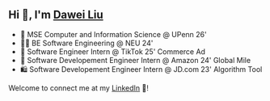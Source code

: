 ## Hi 👋, I'm [Dawei Liu](http://davidliuk.github.io/blog/)

- 🏫 MSE Computer and Information Science @ UPenn 26'
- 🧑‍🎓 BE Software Engineering @ NEU 24'
- 🎵 Software Engineer Intern @ TikTok 25' Commerce Ad
- 🍌 Software Developement Engineer Intern @ Amazon 24' Global Mile
- 🛍️ Software Developement Engineer Intern @ JD.com 23' Algorithm Tool

Welcome to connect me at my [LinkedIn](https://www.linkedin.com/in/davidliuk/) 🎉!

<!--
**davidliuk/davidliuk** is a ✨ _special_ ✨ repository because its `README.md` (this file) appears on your GitHub profile.

Here are some ideas to get you started:

- 🔭 I’m currently working on ...
- 🌱 I’m currently learning ...
- 👯 I’m looking to collaborate on ...
- 🤔 I’m looking for help with ...
- 💬 Ask me about ...
- 📫 How to reach me: ...
- 😄 Pronouns: ...
- ⚡ Fun fact: ...
-->

